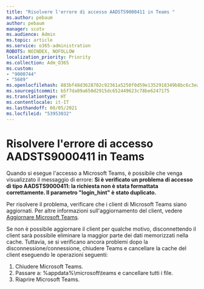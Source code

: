 ```yaml
---
title: "Risolvere l'errore di accesso AADSTS9000411 in Teams "
ms.author: pebaum
author: pebaum
manager: scotv
ms.audience: Admin
ms.topic: article
ms.service: o365-administration
ROBOTS: NOINDEX, NOFOLLOW
localization_priority: Priority
ms.collection: Adm_O365
ms.custom:
- "9000744"
- "5689"
ms.openlocfilehash: 883bf48d3628702c92361a5250f0d59e1352918349b8bc6c3eae5a948b72fc57
ms.sourcegitcommit: b5f7da89a650d2915dc652449623c78be6247175
ms.translationtype: HT
ms.contentlocale: it-IT
ms.lasthandoff: 08/05/2021
ms.locfileid: "53953032"
---
```

# <a name="addressing-teams-sign-in-error-aadsts9000411"></a>Risolvere l'errore di accesso AADSTS9000411 in Teams 

Quando si esegue l'accesso a Microsoft Teams, è possibile che venga visualizzato il messaggio di errore: **Si è verificato un problema di accesso di tipo AADSTS9000411: la richiesta non è stata formattata correttamente. Il parametro "login_hint" è stato duplicato.**

Per risolvere il problema, verificare che i client di Microsoft Teams siano aggiornati. Per altre informazioni sull'aggiornamento del client, vedere [Aggiornare Microsoft Teams](https://support.office.com/article/Update-Microsoft-Teams-535a8e4b-45f0-4f6c-8b3d-91bca7a51db1).

Se non è possibile aggiornare il client per qualche motivo, disconnettendo il client sarà possibile eliminare la maggior parte dei dati memorizzati nella cache. Tuttavia, se si verificano ancora problemi dopo la disconnessione/connessione, chiudere Teams e cancellare la cache del client eseguendo le operazioni seguenti:
1. Chiudere Microsoft Teams.
2. Passare a: %appdata%\microsoft\teams e cancellare tutti i file.
3. Riaprire Microsoft Teams.
